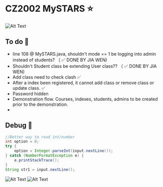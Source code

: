 # CZ2002 MySTARS ⭐

![Alt Text](https://data.whicdn.com/images/238451357/original.gif)

## To do 🚌
- line 108 @ MySTARS.java, shouldn't mode == 1 be logging into admin instead of students? （ ✅ DONE BY JIA WEN)
- Shouldn't Student class be extending User class?? （ ✅ DONE BY JIA WEN)
- Add class need to check clash ✅
- After a index been registered, it cannot add class or remove class or update class. ✅
- Password hidden
- Demonstration flow. Courses, indexes, students, admins to be created prior to the demonstration.
- 

## Debug 🎅 
```java
//Better way to read int/number
int option = 0;
try {
    option = Integer.parseInt(input.nextLine());
} catch (NumberFormatException e) {
    e.printStackTrace();
}
String str1 = input.nextLine();
```

![Alt Text](https://bestanimations.com/media/cats/608000676cute-kitty-animated-gif-26.gif)
![Alt Text](https://www.google.com/url?sa=i&url=https%3A%2F%2Fgiphy.com%2Fexplore%2Fwork-hard&psig=AOvVaw1NZAdarJHvkwR-bS5szo5P&ust=1605842621661000&source=images&cd=vfe&ved=0CAIQjRxqFwoTCPiLn4rUje0CFQAAAAAdAAAAABAD)
